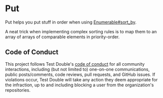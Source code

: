 # Put

Put helps you put stuff in order when using
[Enumerable#sort_by](https://ruby-doc.org/core-3.1.2/Enumerable.html#method-i-sort_by).

A neat trick when implementing complex sorting rules is to map them to an
array of arrays of comparable elements in priority-order.


## Code of Conduct

This project follows Test Double's [code of
conduct](https://testdouble.com/code-of-conduct) for all community interactions,
including (but not limited to) one-on-one communications, public posts/comments,
code reviews, pull requests, and GitHub issues. If violations occur, Test Double
will take any action they deem appropriate for the infraction, up to and
including blocking a user from the organization's repositories.